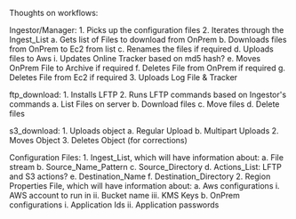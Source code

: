 Thoughts on workflows:

Ingestor/Manager:
    1. Picks up the configuration files
    2. Iterates through the Ingest_List
        a. Gets list of Files to download from OnPrem
        b. Downloads files from OnPrem to Ec2 from list
        c. Renames the files if required
        d. Uploads files to Aws
            i. Updates Online Tracker based on md5 hash?
        e. Moves OnPrem File to Archive if required
        f. Deletes File from OnPrem if required
        g. Deletes File from Ec2 if required
    3. Uploads Log File & Tracker


ftp_download:
    1. Installs LFTP
    2. Runs LFTP commands based on Ingestor's commands
        a. List Files on server
        b. Download files
        c. Move files
        d. Delete files


s3_download:
    1. Uploads object
        a. Regular Upload
        b. Multipart Uploads
    2. Moves Object
    3. Deletes Object (for corrections)




Configuration Files:
    1. Ingest_List, which will have information about:
        a. File stream
        b. Source_Name_Pattern
        c. Source_Directory
        d. Actions_List: LFTP and S3 actions?
        e. Destination_Name
        f. Destination_Directory
    2. Region Properties File, which will have information about:
        a. Aws configurations
            i. AWS account to run in
            ii. Bucket name
            iii. KMS Keys
        b. OnPrem configurations
            i. Application Ids
            ii. Application passwords
